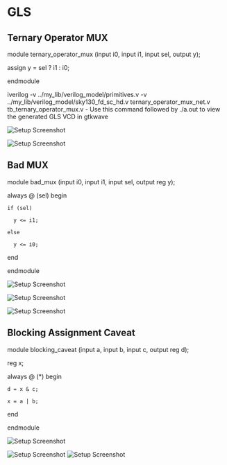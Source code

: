 # GLS

## Ternary Operator MUX

module ternary_operator_mux (input i0, input i1, input sel, output y);

  assign y = sel ? i1 : i0;
  
endmodule

iverilog -v ../my_lib/verilog_model/primitives.v -v ../my_lib/verilog_model/sky130_fd_sc_hd.v ternary_operator_mux_net.v tb_ternary_operator_mux.v    - Use this command followed by ./a.out to view the generated GLS VCD in gtkwave

![Setup Screenshot](setup.png)

![Setup Screenshot](setup.png)

## Bad MUX

module bad_mux (input i0, input i1, input sel, output reg y);

  always @ (sel) begin
  
    if (sel)
    
      y <= i1;
      
    else 
    
      y <= i0;
      
  end
  
endmodule

![Setup Screenshot](setup.png)

![Setup Screenshot](setup.png)

![Setup Screenshot](setup.png)

##  Blocking Assignment Caveat

module blocking_caveat (input a, input b, input c, output reg d);

  reg x;
  
  always @ (*) begin
  
    d = x & c;
    
    x = a | b;
    
  end
  
endmodule

![Setup Screenshot](setup.png)

![Setup Screenshot](setup.png)
![Setup Screenshot](setup.png)
